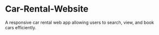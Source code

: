 # Car-Rental-Website
A responsive car rental web app allowing users to search, view, and book cars efficiently.
